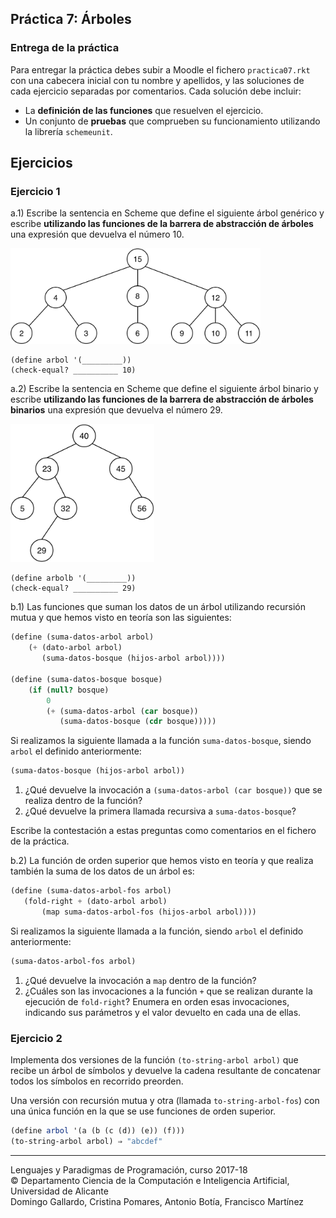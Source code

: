 ## Práctica 7: Árboles

### Entrega de la práctica

Para entregar la práctica debes subir a Moodle el fichero
`practica07.rkt` con una cabecera inicial con tu nombre y apellidos, y
las soluciones de cada ejercicio separadas por comentarios. Cada
solución debe incluir:

- La **definición de las funciones** que resuelven el ejercicio.
- Un conjunto de **pruebas** que comprueben su funcionamiento
  utilizando la librería `schemeunit`.

## Ejercicios



### Ejercicio 1 ###

a.1) Escribe la sentencia en Scheme que define el siguiente árbol
genérico y escribe **utilizando las funciones de la barrera de
abstracción de árboles** una expresión que devuelva el número 10.

<img src="imagenes/arbol.png" width="400px"/>

```
(define arbol '(_________))
(check-equal? __________ 10)
```


a.2) Escribe la sentencia en Scheme que define el siguiente árbol
binario y escribe **utilizando las funciones de la barrera de
abstracción de árboles binarios** una expresión que devuelva el número 29.

<img src="imagenes/arbol-binario.png" width="230px"/>

```
(define arbolb '(_________))
(check-equal? __________ 29)
```


b.1) Las funciones que suman los datos de un árbol utilizando
recursión mutua y que hemos visto en teoría son las siguientes:

```scheme
(define (suma-datos-arbol arbol)
    (+ (dato-arbol arbol)
       (suma-datos-bosque (hijos-arbol arbol))))

(define (suma-datos-bosque bosque)
    (if (null? bosque)
        0
        (+ (suma-datos-arbol (car bosque)) 
           (suma-datos-bosque (cdr bosque)))))
```


Si realizamos la siguiente llamada a la función `suma-datos-bosque`,
siendo `arbol` el definido anteriormente:

```scheme
(suma-datos-bosque (hijos-arbol arbol))
```

1. ¿Qué devuelve la invocación a `(suma-datos-arbol (car bosque))` que
  se realiza dentro de la función?
2. ¿Qué devuelve la primera llamada recursiva a `suma-datos-bosque`?

Escribe la contestación a estas preguntas como comentarios en el
fichero de la práctica.

b.2) La función de orden superior que hemos visto en teoría y que
realiza también la suma de los datos de un árbol es:

```scheme
(define (suma-datos-arbol-fos arbol)
   (fold-right + (dato-arbol arbol) 
       (map suma-datos-arbol-fos (hijos-arbol arbol))))
```	

Si realizamos la siguiente llamada a la función, siendo `arbol` el
definido anteriormente:

```scheme
(suma-datos-arbol-fos arbol)
```

1. ¿Qué devuelve la invocación a `map` dentro de la función?
2. ¿Cuáles son las invocaciones a la función `+` que se realizan
   durante la ejecución de `fold-right`? Enumera en orden esas
   invocaciones, indicando sus parámetros y el valor devuelto en cada
   una de ellas.

### Ejercicio 2 ###

Implementa dos versiones de la función `(to-string-arbol arbol)` que
recibe un árbol de símbolos y devuelve la cadena resultante de
concatenar todos los símbolos en recorrido preorden. 

Una versión con recursión mutua y otra (llamada `to-string-arbol-fos`)
con una única función en la que se use funciones de orden superior.


```scheme
(define arbol '(a (b (c (d)) (e)) (f)))
(to-string-arbol arbol) ⇒ "abcdef"
```



<!--

a) Utilizando recursión mutua, define la función `(cuenta-pred-tree
pred tree)` que recibe un árbol y un predicado y cuenta todos los nodos
que cumplan el predicado.

```scheme
(cuenta-pred-tree even? '(1 (2) (3 (4) (5 (6))) (7))) ; ⇒ 3
```

b) Define la función anterior usando funciones de orden superior.


### Ejercicio 2

Define la función `(nivel-bosque nivel bosque)` que recibe dos
argumentos: una lista de árboles y un número indicando un nivel. La
función debe devolver una lista con los nodos del nivel indicado de
todos los árboles. Puedes usar funciones de orden superior y/o
recursión mutua.

Ejemplo:

<img src="imagenes/bosque.png" width="350px"/>

```scheme
(define bosque '((1 (2 (3))) (4 (5) (6)) (7 (8) (9 (0)))))
(nivel-bosque 1 bosque) ; ⇒ '(2 5 6 8 9)
```

### Ejercicio 3

Implementa la función `(suma-ramas-tree tree)` que reciba un árbol de
números y devuelva una lista con cada una de las sumas de todas sus
ramas. Puedes usar funciones de orden superior y/o recursión mutua.

Ejemplo:

<img src="imagenes/suma-ramas.png" width="250px"/>

```scheme
(suma-ramas-tree '(35 (10 (4) (6)) (25 (25)))) ; ⇒ '(49 51 85)
(suma-ramas-tree '(50 (10 (4) (6)) (25 (25)))) ; ⇒ '(64 66 100)
```

### Ejercicio 4

Escribe el predicado `(suma-hijos-tree? tree)` que recibe un árbol de
números enteros y recorre el árbol devolviendo `#t` en caso de que para
todos sus nodos (excepto los nodos hoja) se cumpla que la suma de las
raíces de los hijos coincida con el dato del nodo. Puedes usar
funciones de orden superior y/o recursión mutua.

Ejemplos:

<img src="imagenes/suma-hijos-tree.png" width="600px"/>

```scheme
(suma­-hijos-­tree? tree1) ; ⇒  #t
(suma-­hijos-­tree? tree2) ; ⇒  #f
(suma-hijos-tree? tree3) ; ⇒  #f
```

### Ejercicio 5

a) Implementa la función `(calcula-tree tree)` que reciba como
argumento un árbol que representa una expresión aritmética (con los
símbolos `+`, `-`, `*` y `/` en los nodos y números en las hojas) y
devuelva su resultado. Puedes usar funciones de orden superior,
recursión mutua y/o funciones auxiliares.  Suponemos que todos los
subárboles del árbol que se recibe tienen dos hijos (excepto los
subárboles hoja).

Puedes ayudarte del siguiente procedimiento:

```swift
(define (operador op)
    (cond
        ((equal? op '+) +)
        ((equal? op '-) -)
        ((equal? op '*) *)
        ((equal? op '/) /)))
```

Ejemplos:

```scheme
(calcula-tree '(- (+ (5) (2)) (3))) ; ⇒ 4
(calcula-tree '(* (- (2) (+ (3) (* (4) (/ (6) (2))))) (2))) ; ⇒ -26
```

b) Implementa la función `(calcula-tree-op-conmutativo tree)` que
reciba como argumento un árbol que al igual que en el apartado
anterior, representa una expresión aritmética, y debe devolver el
resultado de su evaluación. A diferencia del apartado anterior, el
árbol que se recibe solo contiene los operadores conmutativos `+` y
`*`, y el número de hijos de los subárboles puede ser mayor de 2.

Ejemplos:

```swift
(calcula-tree-op-conmutativo '(+ (* (5) (2) (6)) (3))) ; ⇒ 63
(calcula-tree-op-conmutativo '(* (+ (2) (* (3) (+ (4) (* (3) (2) (2))))) (2))) ; ⇒ 100
```

-->


----

Lenguajes y Paradigmas de Programación, curso 2017-18  
© Departamento Ciencia de la Computación e Inteligencia Artificial, Universidad de Alicante  
Domingo Gallardo, Cristina Pomares, Antonio Botía, Francisco Martínez
